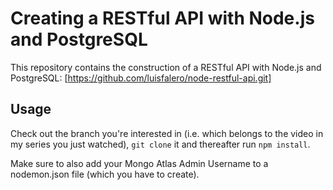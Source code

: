 # Creating a RESTful API with Node.js and PostgreSQL
This repository contains the construction of a RESTful API with Node.js and PostgreSQL: [https://github.com/luisfalero/node-restful-api.git]

## Usage
Check out the branch you're interested in (i.e. which belongs to the video in my series you just watched), ```git clone``` it and thereafter run ```npm install```.

Make sure to also add your Mongo Atlas Admin Username to a nodemon.json file (which you have to create).